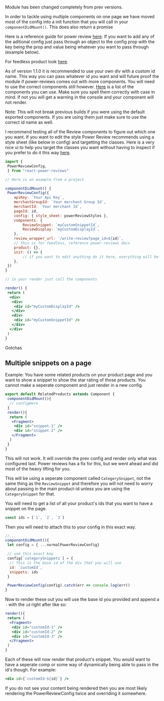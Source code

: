 Module has been changed completely from prev versions.

In order to tackle using multiple components on one page we have moved most of the config into a init function that you will call in your `componentDidMount()`. This does also return a promise

Here is a reference guide for power review [here](http://help.powerreviews.com/Content/Platform/JavaScript%20Reference%20Guide.htm). If you want to add any of the aditional config just pass through an object to the config prop with the key being the prop and value being whatever you want to pass through (example below).

For feedless product look [here](http://help.powerreviews.com/Content/Product%20Catalog/Feedless.htm).

As of version 1.1.0 it is recommended to use your own div with a custom id name. This way you can pass whatever id you want and will future proof the module if power-reviews comes out with more components. You will need to use the correct components still however. [Here](http://help.powerreviews.com/Content/Platform/JavaScript%20Reference%20Guide.htm#kanchor60) is a list of the components you can use. Make sure you spell them correctly with case in mind. If not you will get a warning in the console and your component will not render.

Note: This will not break previous builds if you were using the default exported components. If you are using them just make sure to use the correct id name as well.

I recommend testing all of the Review components to figure out which one you want. If you want to edit the style Power Review recommends using a style sheet (like below in config) and targetting the classes. Here is a very nice ui to help you target the classes you want without having to inspect if you prefer to do it this way [here](http://ui.powerreviews.com/navigator/snapshot.html).

```jsx
import {
 PowerReviewConfig,
 } from "react-power-reviews"

// Here is an example from a project

componentDidMount() {
 PowerReviewConfig({
  	apiKey: `Your Api Key`,
	merchantGroupId: `Your merchant Group Id`,
   	merchantId: `Your merchant Id`,
	pageId: id,
	config: { style_sheet: powerReviewStyles },
	components: {
		ReviewSnippet: `myCustomSnippetId`,
		ReviewDisplay: `myCustomDisplayId`,
   	},
	review_wrapper_url: `/write-review?page_id=${id}`,
   	// this is for feedless, reference power-reviews docs
	product: {},
	init: () => {
		// if you want to edit anything do it here, everything will be loaded before this function is called
	},
 })
}

// in your render just call the components

render() {
 return (
  <div>
   <div>
    <div id="myCustomDisplayId" />
   </div>
   <div>
    <div id="myCustomSnippetId" />
   </div>
  </div>
 )
}
```

Gotchas

## Multiple snippets on a page

Example:
You have some related products on your product page and you want to show a snippet to show the star rating of those products. You cannot make a seperate component and just render in a new config.

```jsx
export default RelatedProducts extends Component {
 componentDidMount(){
  // configHere
 }
 render(){
  return (
   <Fragment>
    <div id="snippet-1" />
    <div id="snippet-2" />
   </Fragment>
  )
 }
}
```

This will not work. It will override the prev config and render only what was configured last. Power reviews has a fix for this, but we went ahead and did most of the heavy lifting for you.

This will be using a seperate component called `CategorySnippet`, not the same thing as the `ReviewSnippet` and therefore you will not need to worry about passing in the main product-id unless you are using the `CategorySnippet` for that.

You will need to get a list of all your product's ids that you want to have a snippet on the page.

```js
const ids = [`1`, `2`, `3`]
```

Then you will need to attach this to your config in this exact way.

```jsx
//...
componentDidMount(){
 let config = { ...normalPowerReviewConfig}

 // use this exact key
 config[`categorySnippets`] = {
  // This is the base id of the div that you will use
  id: `customId`,
  snippets: ids
 }

 PowerReviewConfig(config).catch(err => console.log(err))
}
```

Now to render these out you will use the base id you provided and append a `-` with the `id` right after like so:

```jsx
render(){
 return (
  <Fragment>
   <div id="customId-1" />
   <div id="customId-2" />
   <div id="customId-3" />
  </Fragment>
 )
}
```

Each of these will now render that product's snippet. You would want to have a seperate comp or some way of dynamically being able to pass in the id's though. For example:
```jsx
<div id={`customId-${id}`} />
```

If you do not see your content being rendered then you are most likely rendering the PowerReviewConfig twice and overriding it somewhere.

